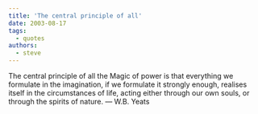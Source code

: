 ```yaml
---
title: 'The central principle of all'
date: 2003-08-17
tags:
  - quotes
authors:
  - steve
---
```


The central principle of all the Magic of power is that everything we formulate in the imagination, if we formulate it strongly enough, realises itself in the circumstances of life, acting either through our own souls, or through the spirits of nature.
— W.B. Yeats

